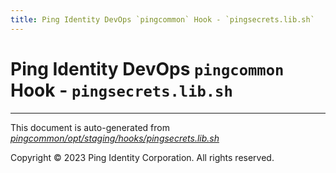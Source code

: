 ```yaml
---
title: Ping Identity DevOps `pingcommon` Hook - `pingsecrets.lib.sh`
---
```


# Ping Identity DevOps `pingcommon` Hook - `pingsecrets.lib.sh`

---
This document is auto-generated from _[pingcommon/opt/staging/hooks/pingsecrets.lib.sh](https://github.com/pingidentity/pingidentity-docker-builds/blob/master/pingcommon/opt/staging/hooks/pingsecrets.lib.sh)_

Copyright © 2023 Ping Identity Corporation. All rights reserved.
